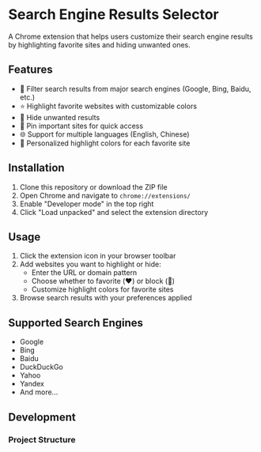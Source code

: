 # Search Engine Results Selector

A Chrome extension that helps users customize their search engine results by highlighting favorite sites and hiding unwanted ones.

## Features

- 🎯 Filter search results from major search engines (Google, Bing, Baidu, etc.)
- ⭐ Highlight favorite websites with customizable colors
- 🚫 Hide unwanted results
- 📌 Pin important sites for quick access
- 🌐 Support for multiple languages (English, Chinese)
- 🎨 Personalized highlight colors for each favorite site

## Installation

1. Clone this repository or download the ZIP file
2. Open Chrome and navigate to `chrome://extensions/`
3. Enable "Developer mode" in the top right
4. Click "Load unpacked" and select the extension directory

## Usage

1. Click the extension icon in your browser toolbar
2. Add websites you want to highlight or hide:
   - Enter the URL or domain pattern
   - Choose whether to favorite (❤️) or block (🚫)
   - Customize highlight colors for favorite sites
3. Browse search results with your preferences applied

## Supported Search Engines

- Google
- Bing
- Baidu
- DuckDuckGo
- Yahoo
- Yandex
- And more...

## Development

### Project Structure 
